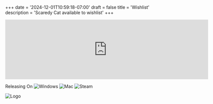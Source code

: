+++
date = '2024-12-01T10:59:18-07:00'
draft = false
title = 'Wishlist'
description = 'Scaredy Cat available to wishlist'
+++

<iframe src="https://store.steampowered.com/widget/2919030/" frameborder="0" width="646" height="190"></iframe>

Releasing On 
![Windows](https://img.icons8.com/color/48/000000/windows-10.png)
![Mac](https://img.icons8.com/color/48/000000/mac-logo.png)
![Steam](https://img.icons8.com/color/48/000000/steam.png)


![Logo](/images/ghost.svg#center)